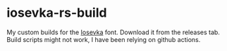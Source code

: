 # iosevka-rs-build
My custom builds for the [Iosevka](https://typeof.net/Iosevka/) font. Download it from the releases tab. Build scripts might not work, I have been relying on github actions.
